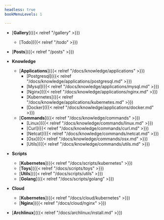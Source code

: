 ```yaml
---
headless: true
bookMenuLevels: 1

---
```


- [**Gallery**]({{< relref "/gallery" >}})
  - [Todo]({{< relref "/todo" >}})

- [**Posts**]({{< relref "/posts" >}})

- **Knowledge**
  - [**Applications**]({{< relref "/docs/knowledge/applications" >}})
    - [Postgresql]({{< relref "/docs/knowledge/applications/postgresql.md" >}})
    - [Mysql]({{< relref "/docs/knowledge/applications/mysql.md" >}})
    - [Nginx]({{< relref "/docs/knowledge/applications/nginx.md" >}})
    - [Kubernetes]({{< relref "/docs/knowledge/applications/kubernetes.md" >}})
    - [Docker]({{< relref "/docs/knowledge/applications/docker.md" >}})
  - [**Commands**]({{< relref "/docs/knowledge/commands" >}})
    - [Linux]({{< relref "/docs/knowledge/commands/linux.md" >}})
    - [Curl]({{< relref "/docs/knowledge/commands/curl.md" >}})
    - [Netcat]({{< relref "/docs/knowledge/commands/netcat.md" >}})
    - [Osx]({{< relref "/docs/knowledge/commands/osx.md" >}})
    - [Utils]({{< relref "/docs/knowledge/commands/utils.md" >}})
- **Scripts**
  - [**Kubernetes**]({{< relref "/docs/scripts/kubernetes" >}})
  - [**Toys**]({{< relref "/docs/scripts/toys" >}})
  - [**Utils**]({{< relref "/docs/scripts/utils" >}})
  - [**Golang**]({{< relref "/docs/scripts/golang" >}})
- **Cloud**
  - [**Kubernetes**]({{< relref "/docs/cloud/kubernetes" >}})
  - [**Nginx**]({{< relref "/docs/cloud/nginx" >}})
- [**Archlinux**]({{< relref "/docs/archlinux/install.md" >}})
